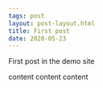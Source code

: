 ```yaml
---
tags: post
layout: post-layout.html
title: First post
date: 2020-05-23
---
```

First post in the demo site

content content content
